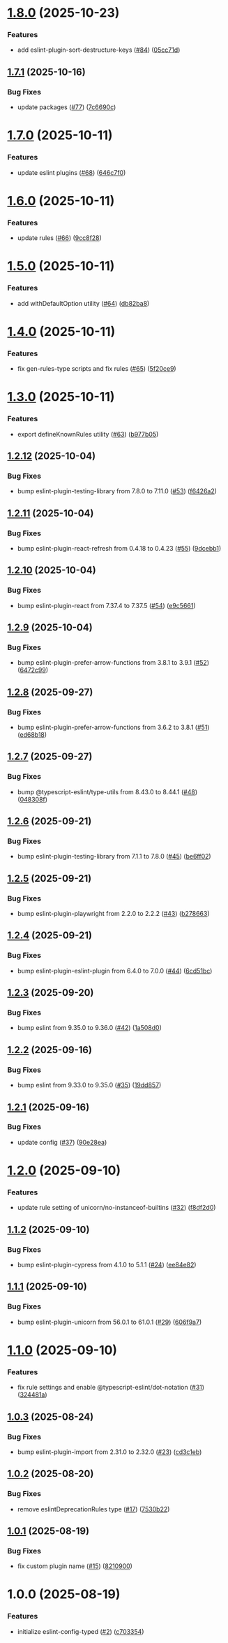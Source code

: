 # [1.8.0](https://github.com/noshiro-pf/eslint-config-typed/compare/v1.7.1...v1.8.0) (2025-10-23)

### Features

- add eslint-plugin-sort-destructure-keys ([#84](https://github.com/noshiro-pf/eslint-config-typed/issues/84)) ([05cc71d](https://github.com/noshiro-pf/eslint-config-typed/commit/05cc71d8c633b76871e097ffc08aee471a6305c0))

## [1.7.1](https://github.com/noshiro-pf/eslint-config-typed/compare/v1.7.0...v1.7.1) (2025-10-16)

### Bug Fixes

- update packages ([#77](https://github.com/noshiro-pf/eslint-config-typed/issues/77)) ([7c6690c](https://github.com/noshiro-pf/eslint-config-typed/commit/7c6690c101235cf5244ac26d87a79b2b2caac9dd))

# [1.7.0](https://github.com/noshiro-pf/eslint-config-typed/compare/v1.6.0...v1.7.0) (2025-10-11)

### Features

- update eslint plugins ([#68](https://github.com/noshiro-pf/eslint-config-typed/issues/68)) ([646c7f0](https://github.com/noshiro-pf/eslint-config-typed/commit/646c7f0eeeb91c33d772187b3c1aff9fe91eef18))

# [1.6.0](https://github.com/noshiro-pf/eslint-config-typed/compare/v1.5.0...v1.6.0) (2025-10-11)

### Features

- update rules ([#66](https://github.com/noshiro-pf/eslint-config-typed/issues/66)) ([9cc8f28](https://github.com/noshiro-pf/eslint-config-typed/commit/9cc8f289f8e570a192a8e0fde17b0ffbb61f5eb6))

# [1.5.0](https://github.com/noshiro-pf/eslint-config-typed/compare/v1.4.0...v1.5.0) (2025-10-11)

### Features

- add withDefaultOption utility ([#64](https://github.com/noshiro-pf/eslint-config-typed/issues/64)) ([db82ba8](https://github.com/noshiro-pf/eslint-config-typed/commit/db82ba8ab7a250bbcde707a2e5c1e9f141a24a68))

# [1.4.0](https://github.com/noshiro-pf/eslint-config-typed/compare/v1.3.0...v1.4.0) (2025-10-11)

### Features

- fix gen-rules-type scripts and fix rules ([#65](https://github.com/noshiro-pf/eslint-config-typed/issues/65)) ([5f20ce9](https://github.com/noshiro-pf/eslint-config-typed/commit/5f20ce9703e69e240bed9f03156aeac5b119f51c))

# [1.3.0](https://github.com/noshiro-pf/eslint-config-typed/compare/v1.2.12...v1.3.0) (2025-10-11)

### Features

- export defineKnownRules utility ([#63](https://github.com/noshiro-pf/eslint-config-typed/issues/63)) ([b977b05](https://github.com/noshiro-pf/eslint-config-typed/commit/b977b05553624c22d834539bbba205a56036808f))

## [1.2.12](https://github.com/noshiro-pf/eslint-config-typed/compare/v1.2.11...v1.2.12) (2025-10-04)

### Bug Fixes

- bump eslint-plugin-testing-library from 7.8.0 to 7.11.0 ([#53](https://github.com/noshiro-pf/eslint-config-typed/issues/53)) ([f6426a2](https://github.com/noshiro-pf/eslint-config-typed/commit/f6426a2e2b658bfc84ab52d0cfca6582faea765d))

## [1.2.11](https://github.com/noshiro-pf/eslint-config-typed/compare/v1.2.10...v1.2.11) (2025-10-04)

### Bug Fixes

- bump eslint-plugin-react-refresh from 0.4.18 to 0.4.23 ([#55](https://github.com/noshiro-pf/eslint-config-typed/issues/55)) ([9dcebb1](https://github.com/noshiro-pf/eslint-config-typed/commit/9dcebb1857593f8a3fbf81c1f624e3671b52568e))

## [1.2.10](https://github.com/noshiro-pf/eslint-config-typed/compare/v1.2.9...v1.2.10) (2025-10-04)

### Bug Fixes

- bump eslint-plugin-react from 7.37.4 to 7.37.5 ([#54](https://github.com/noshiro-pf/eslint-config-typed/issues/54)) ([e9c5661](https://github.com/noshiro-pf/eslint-config-typed/commit/e9c5661c14213c23dba29e9a9fa542063ce75a73))

## [1.2.9](https://github.com/noshiro-pf/eslint-config-typed/compare/v1.2.8...v1.2.9) (2025-10-04)

### Bug Fixes

- bump eslint-plugin-prefer-arrow-functions from 3.8.1 to 3.9.1 ([#52](https://github.com/noshiro-pf/eslint-config-typed/issues/52)) ([6472c99](https://github.com/noshiro-pf/eslint-config-typed/commit/6472c99ce0cf770eb53ac5deadd0d337c4c232da))

## [1.2.8](https://github.com/noshiro-pf/eslint-config-typed/compare/v1.2.7...v1.2.8) (2025-09-27)

### Bug Fixes

- bump eslint-plugin-prefer-arrow-functions from 3.6.2 to 3.8.1 ([#51](https://github.com/noshiro-pf/eslint-config-typed/issues/51)) ([ed68b18](https://github.com/noshiro-pf/eslint-config-typed/commit/ed68b18b6f699ba8c2bd511cd352c36a4ee22be7))

## [1.2.7](https://github.com/noshiro-pf/eslint-config-typed/compare/v1.2.6...v1.2.7) (2025-09-27)

### Bug Fixes

- bump @typescript-eslint/type-utils from 8.43.0 to 8.44.1 ([#48](https://github.com/noshiro-pf/eslint-config-typed/issues/48)) ([048308f](https://github.com/noshiro-pf/eslint-config-typed/commit/048308fa8cc5febc4adadc2dbd28d3cd8bdac2de))

## [1.2.6](https://github.com/noshiro-pf/eslint-config-typed/compare/v1.2.5...v1.2.6) (2025-09-21)

### Bug Fixes

- bump eslint-plugin-testing-library from 7.1.1 to 7.8.0 ([#45](https://github.com/noshiro-pf/eslint-config-typed/issues/45)) ([be6ff02](https://github.com/noshiro-pf/eslint-config-typed/commit/be6ff02132e703218aefa75bd583d5e7f78e2d17))

## [1.2.5](https://github.com/noshiro-pf/eslint-config-typed/compare/v1.2.4...v1.2.5) (2025-09-21)

### Bug Fixes

- bump eslint-plugin-playwright from 2.2.0 to 2.2.2 ([#43](https://github.com/noshiro-pf/eslint-config-typed/issues/43)) ([b278663](https://github.com/noshiro-pf/eslint-config-typed/commit/b27866326915c7c079c4f894d771936de0556613))

## [1.2.4](https://github.com/noshiro-pf/eslint-config-typed/compare/v1.2.3...v1.2.4) (2025-09-21)

### Bug Fixes

- bump eslint-plugin-eslint-plugin from 6.4.0 to 7.0.0 ([#44](https://github.com/noshiro-pf/eslint-config-typed/issues/44)) ([6cd51bc](https://github.com/noshiro-pf/eslint-config-typed/commit/6cd51bcd69d5f153452f0ad1556cdc91eefb99cf))

## [1.2.3](https://github.com/noshiro-pf/eslint-config-typed/compare/v1.2.2...v1.2.3) (2025-09-20)

### Bug Fixes

- bump eslint from 9.35.0 to 9.36.0 ([#42](https://github.com/noshiro-pf/eslint-config-typed/issues/42)) ([1a508d0](https://github.com/noshiro-pf/eslint-config-typed/commit/1a508d038dbd1e5b96b1b57c6330966301a3de27))

## [1.2.2](https://github.com/noshiro-pf/eslint-config-typed/compare/v1.2.1...v1.2.2) (2025-09-16)

### Bug Fixes

- bump eslint from 9.33.0 to 9.35.0 ([#35](https://github.com/noshiro-pf/eslint-config-typed/issues/35)) ([19dd857](https://github.com/noshiro-pf/eslint-config-typed/commit/19dd85792823f2f11bfd657b0958a9cc3e7e5e1e))

## [1.2.1](https://github.com/noshiro-pf/eslint-config-typed/compare/v1.2.0...v1.2.1) (2025-09-16)

### Bug Fixes

- update config ([#37](https://github.com/noshiro-pf/eslint-config-typed/issues/37)) ([90e28ea](https://github.com/noshiro-pf/eslint-config-typed/commit/90e28eaabb60b0768047f03eb45931a1b38dfbf7))

# [1.2.0](https://github.com/noshiro-pf/eslint-config-typed/compare/v1.1.2...v1.2.0) (2025-09-10)

### Features

- update rule setting of unicorn/no-instanceof-builtins ([#32](https://github.com/noshiro-pf/eslint-config-typed/issues/32)) ([f8df2d0](https://github.com/noshiro-pf/eslint-config-typed/commit/f8df2d092d3eb11a0a64d9e204e4e8d22fa91552))

## [1.1.2](https://github.com/noshiro-pf/eslint-config-typed/compare/v1.1.1...v1.1.2) (2025-09-10)

### Bug Fixes

- bump eslint-plugin-cypress from 4.1.0 to 5.1.1 ([#24](https://github.com/noshiro-pf/eslint-config-typed/issues/24)) ([ee84e82](https://github.com/noshiro-pf/eslint-config-typed/commit/ee84e82214c24627f8c8880d9dd4df376e257b52))

## [1.1.1](https://github.com/noshiro-pf/eslint-config-typed/compare/v1.1.0...v1.1.1) (2025-09-10)

### Bug Fixes

- bump eslint-plugin-unicorn from 56.0.1 to 61.0.1 ([#29](https://github.com/noshiro-pf/eslint-config-typed/issues/29)) ([606f9a7](https://github.com/noshiro-pf/eslint-config-typed/commit/606f9a71ed2525a9fe614db932d1a75b099f7770))

# [1.1.0](https://github.com/noshiro-pf/eslint-config-typed/compare/v1.0.3...v1.1.0) (2025-09-10)

### Features

- fix rule settings and enable @typescript-eslint/dot-notation ([#31](https://github.com/noshiro-pf/eslint-config-typed/issues/31)) ([324481a](https://github.com/noshiro-pf/eslint-config-typed/commit/324481a55c9fa6ab4d0f7de6a919b6ec44a98eee))

## [1.0.3](https://github.com/noshiro-pf/eslint-config-typed/compare/v1.0.2...v1.0.3) (2025-08-24)

### Bug Fixes

- bump eslint-plugin-import from 2.31.0 to 2.32.0 ([#23](https://github.com/noshiro-pf/eslint-config-typed/issues/23)) ([cd3c1eb](https://github.com/noshiro-pf/eslint-config-typed/commit/cd3c1eb9e5ab3d33f4d43b263650a5d0ae994e19))

## [1.0.2](https://github.com/noshiro-pf/eslint-config-typed/compare/v1.0.1...v1.0.2) (2025-08-20)

### Bug Fixes

- remove eslintDeprecationRules type ([#17](https://github.com/noshiro-pf/eslint-config-typed/issues/17)) ([7530b22](https://github.com/noshiro-pf/eslint-config-typed/commit/7530b2213beba7cfa63b3e308e3cdef4833a8d7d))

## [1.0.1](https://github.com/noshiro-pf/eslint-config-typed/compare/v1.0.0...v1.0.1) (2025-08-19)

### Bug Fixes

- fix custom plugin name ([#15](https://github.com/noshiro-pf/eslint-config-typed/issues/15)) ([8210900](https://github.com/noshiro-pf/eslint-config-typed/commit/82109009c03191e96901a901fd06d3414b747f65))

# 1.0.0 (2025-08-19)

### Features

- initialize eslint-config-typed ([#2](https://github.com/noshiro-pf/eslint-config-typed/issues/2)) ([c703354](https://github.com/noshiro-pf/eslint-config-typed/commit/c703354e93a1c2579d55ec4ab30ab844f9c6485e))
